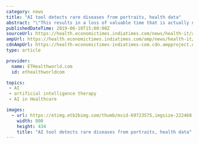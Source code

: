 ```yaml
---
category: news
title: "AI tool detects rare diseases from portraits, health data"
abstract: "\"This results in a loss of valuable time that is actually needed for early therapy in order to avert progressive damage,\" said Peter Krawitz from the University Hospital Bonn (UKB). Researchers showed how artificial intelligence can be used to make ..."
publishedDateTime: 2019-06-10T15:00:00Z
sourceUrl: https://health.economictimes.indiatimes.com/news/health-it/ai-tool-detects-rare-diseases-from-portraits-health-data/69723575
ampUrl: https://health.economictimes.indiatimes.com/amp/news/health-it/ai-tool-detects-rare-diseases-from-portraits-health-data/69723575
cdnAmpUrl: https://health-economictimes-indiatimes-com.cdn.ampproject.org/c/s/health.economictimes.indiatimes.com/amp/news/health-it/ai-tool-detects-rare-diseases-from-portraits-health-data/69723575
type: article

provider:
  name: ETHealthworld.com
  id: ethealthworldcom

topics:
 - AI
 - artificial intelligence therapy
 - AI in Healthcare

images:
  - url: https://etimg.etb2bimg.com/thumb/msid-69723575,imgsize-222468,width-800,height-434,overlay-ethealthworld/ai-tool-detects-rare-diseases-from-portraits-health-data.jpg
    width: 800
    height: 434
    title: "AI tool detects rare diseases from portraits, health data"
---
```

